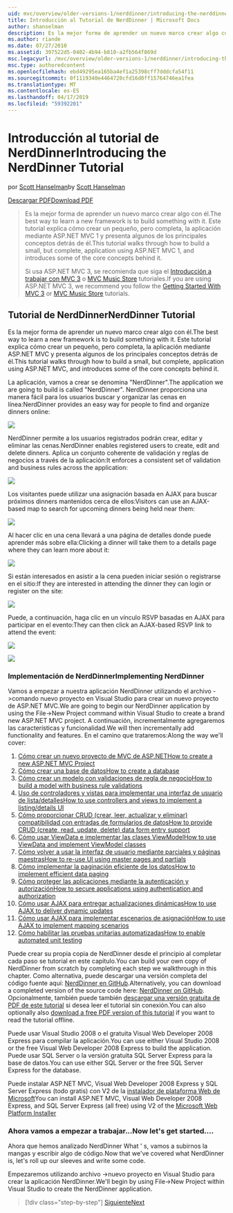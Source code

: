 ```yaml
---
uid: mvc/overview/older-versions-1/nerddinner/introducing-the-nerddinner-tutorial
title: Introducción al Tutorial de NerdDinner | Microsoft Docs
author: shanselman
description: Es la mejor forma de aprender un nuevo marco crear algo con él. Este tutorial le guía a través de cómo crear una aplicación pequeña, pero completa, mediante la configuración de ASP.NE...
ms.author: riande
ms.date: 07/27/2010
ms.assetid: 397522d5-0402-4b94-b810-a2fb564f869d
msc.legacyurl: /mvc/overview/older-versions-1/nerddinner/introducing-the-nerddinner-tutorial
msc.type: authoredcontent
ms.openlocfilehash: ebd49295ea165ba4ef1a25398cff7dddcfa54f11
ms.sourcegitcommit: 0f1119340e4464720cfd16d0ff15764746ea1fea
ms.translationtype: MT
ms.contentlocale: es-ES
ms.lasthandoff: 04/17/2019
ms.locfileid: "59392201"
---
```

# <a name="introducing-the-nerddinner-tutorial"></a><span data-ttu-id="8fcd8-104">Introducción al tutorial de NerdDinner</span><span class="sxs-lookup"><span data-stu-id="8fcd8-104">Introducing the NerdDinner Tutorial</span></span>

<span data-ttu-id="8fcd8-105">por [Scott Hanselman](https://github.com/shanselman)</span><span class="sxs-lookup"><span data-stu-id="8fcd8-105">by [Scott Hanselman](https://github.com/shanselman)</span></span>

[<span data-ttu-id="8fcd8-106">Descargar PDF</span><span class="sxs-lookup"><span data-stu-id="8fcd8-106">Download PDF</span></span>](http://aspnetmvcbook.s3.amazonaws.com/aspnetmvc-nerdinner_v1.pdf)

> <span data-ttu-id="8fcd8-107">Es la mejor forma de aprender un nuevo marco crear algo con él.</span><span class="sxs-lookup"><span data-stu-id="8fcd8-107">The best way to learn a new framework is to build something with it.</span></span> <span data-ttu-id="8fcd8-108">Este tutorial explica cómo crear un pequeño, pero completa, la aplicación mediante ASP.NET MVC 1 y presenta algunos de los principales conceptos detrás de él.</span><span class="sxs-lookup"><span data-stu-id="8fcd8-108">This tutorial walks through how to build a small, but complete, application using ASP.NET MVC 1, and introduces some of the core concepts behind it.</span></span>
> 
> <span data-ttu-id="8fcd8-109">Si usa ASP.NET MVC 3, se recomienda que siga el [Introducción a trabajar con MVC 3](../../older-versions/getting-started-with-aspnet-mvc3/cs/intro-to-aspnet-mvc-3.md) o [MVC Music Store](../../older-versions/mvc-music-store/mvc-music-store-part-1.md) tutoriales.</span><span class="sxs-lookup"><span data-stu-id="8fcd8-109">If you are using ASP.NET MVC 3, we recommend you follow the [Getting Started With MVC 3](../../older-versions/getting-started-with-aspnet-mvc3/cs/intro-to-aspnet-mvc-3.md) or [MVC Music Store](../../older-versions/mvc-music-store/mvc-music-store-part-1.md) tutorials.</span></span>


## <a name="nerddinner-tutorial"></a><span data-ttu-id="8fcd8-110">Tutorial de NerdDinner</span><span class="sxs-lookup"><span data-stu-id="8fcd8-110">NerdDinner Tutorial</span></span>

<span data-ttu-id="8fcd8-111">Es la mejor forma de aprender un nuevo marco crear algo con él.</span><span class="sxs-lookup"><span data-stu-id="8fcd8-111">The best way to learn a new framework is to build something with it.</span></span> <span data-ttu-id="8fcd8-112">Este tutorial explica cómo crear un pequeño, pero completa, la aplicación mediante ASP.NET MVC y presenta algunos de los principales conceptos detrás de él.</span><span class="sxs-lookup"><span data-stu-id="8fcd8-112">This tutorial walks through how to build a small, but complete, application using ASP.NET MVC, and introduces some of the core concepts behind it.</span></span>

<span data-ttu-id="8fcd8-113">La aplicación, vamos a crear se denomina "NerdDinner".</span><span class="sxs-lookup"><span data-stu-id="8fcd8-113">The application we are going to build is called "NerdDinner".</span></span> <span data-ttu-id="8fcd8-114">NerdDinner proporciona una manera fácil para los usuarios buscar y organizar las cenas en línea:</span><span class="sxs-lookup"><span data-stu-id="8fcd8-114">NerdDinner provides an easy way for people to find and organize dinners online:</span></span>

![](introducing-the-nerddinner-tutorial/_static/image1.png)

<span data-ttu-id="8fcd8-115">NerdDinner permite a los usuarios registrados podrán crear, editar y eliminar las cenas.</span><span class="sxs-lookup"><span data-stu-id="8fcd8-115">NerdDinner enables registered users to create, edit and delete dinners.</span></span> <span data-ttu-id="8fcd8-116">Aplica un conjunto coherente de validación y reglas de negocios a través de la aplicación:</span><span class="sxs-lookup"><span data-stu-id="8fcd8-116">It enforces a consistent set of validation and business rules across the application:</span></span>

![](introducing-the-nerddinner-tutorial/_static/image2.png)

<span data-ttu-id="8fcd8-117">Los visitantes puede utilizar una asignación basada en AJAX para buscar próximos dinners mantenidos cerca de ellos:</span><span class="sxs-lookup"><span data-stu-id="8fcd8-117">Visitors can use an AJAX-based map to search for upcoming dinners being held near them:</span></span>

![](introducing-the-nerddinner-tutorial/_static/image3.png)

<span data-ttu-id="8fcd8-118">Al hacer clic en una cena llevará a una página de detalles donde puede aprender más sobre ella:</span><span class="sxs-lookup"><span data-stu-id="8fcd8-118">Clicking a dinner will take them to a details page where they can learn more about it:</span></span>

![](introducing-the-nerddinner-tutorial/_static/image4.png)

<span data-ttu-id="8fcd8-119">Si están interesados en asistir a la cena pueden iniciar sesión o registrarse en el sitio:</span><span class="sxs-lookup"><span data-stu-id="8fcd8-119">If they are interested in attending the dinner they can login or register on the site:</span></span>

![](introducing-the-nerddinner-tutorial/_static/image5.png)

<span data-ttu-id="8fcd8-120">Puede, a continuación, haga clic en un vínculo RSVP basadas en AJAX para participar en el evento:</span><span class="sxs-lookup"><span data-stu-id="8fcd8-120">They can then click an AJAX-based RSVP link to attend the event:</span></span>

![](introducing-the-nerddinner-tutorial/_static/image6.png)

![](introducing-the-nerddinner-tutorial/_static/image7.png)

### <a name="implementing-nerddinner"></a><span data-ttu-id="8fcd8-121">Implementación de NerdDinner</span><span class="sxs-lookup"><span data-stu-id="8fcd8-121">Implementing NerdDinner</span></span>

<span data-ttu-id="8fcd8-122">Vamos a empezar a nuestra aplicación NerdDinner utilizando el archivo -&gt;comando nuevo proyecto en Visual Studio para crear un nuevo proyecto de ASP.NET MVC.</span><span class="sxs-lookup"><span data-stu-id="8fcd8-122">We are going to begin our NerdDinner application by using the File-&gt;New Project command within Visual Studio to create a brand new ASP.NET MVC project.</span></span> <span data-ttu-id="8fcd8-123">A continuación, incrementalmente agregaremos las características y funcionalidad.</span><span class="sxs-lookup"><span data-stu-id="8fcd8-123">We will then incrementally add functionality and features.</span></span> <span data-ttu-id="8fcd8-124">En el camino que trataremos:</span><span class="sxs-lookup"><span data-stu-id="8fcd8-124">Along the way we'll cover:</span></span>

1. [<span data-ttu-id="8fcd8-125">Cómo crear un nuevo proyecto de MVC de ASP.NET</span><span class="sxs-lookup"><span data-stu-id="8fcd8-125">How to create a new ASP.NET MVC Project</span></span>](create-a-new-aspnet-mvc-project.md)
2. [<span data-ttu-id="8fcd8-126">Cómo crear una base de datos</span><span class="sxs-lookup"><span data-stu-id="8fcd8-126">How to create a database</span></span>](create-a-database.md)
3. [<span data-ttu-id="8fcd8-127">Cómo crear un modelo con validaciones de regla de negocio</span><span class="sxs-lookup"><span data-stu-id="8fcd8-127">How to build a model with business rule validations</span></span>](build-a-model-with-business-rule-validations.md)
4. [<span data-ttu-id="8fcd8-128">Uso de controladores y vistas para implementar una interfaz de usuario de lista/detalles</span><span class="sxs-lookup"><span data-stu-id="8fcd8-128">How to use controllers and views to implement a listing/details UI</span></span>](use-controllers-and-views-to-implement-a-listingdetails-ui.md)
5. [<span data-ttu-id="8fcd8-129">Cómo proporcionar CRUD (crear, leer, actualizar y eliminar) compatibilidad con entradas de formularios de datos</span><span class="sxs-lookup"><span data-stu-id="8fcd8-129">How to provide CRUD (create, read, update, delete) data form entry support</span></span>](provide-crud-create-read-update-delete-data-form-entry-support.md)
6. [<span data-ttu-id="8fcd8-130">Cómo usar ViewData e implementar las clases ViewModel</span><span class="sxs-lookup"><span data-stu-id="8fcd8-130">How to use ViewData and implement ViewModel classes</span></span>](use-viewdata-and-implement-viewmodel-classes.md)
7. [<span data-ttu-id="8fcd8-131">Cómo volver a usar la interfaz de usuario mediante parciales y páginas maestras</span><span class="sxs-lookup"><span data-stu-id="8fcd8-131">How to re-use UI using master pages and partials</span></span>](re-use-ui-using-master-pages-and-partials.md)
8. [<span data-ttu-id="8fcd8-132">Cómo implementar la paginación eficiente de los datos</span><span class="sxs-lookup"><span data-stu-id="8fcd8-132">How to implement efficient data paging</span></span>](implement-efficient-data-paging.md)
9. [<span data-ttu-id="8fcd8-133">Cómo proteger las aplicaciones mediante la autenticación y autorización</span><span class="sxs-lookup"><span data-stu-id="8fcd8-133">How to secure applications using authentication and authorization</span></span>](secure-applications-using-authentication-and-authorization.md)
10. [<span data-ttu-id="8fcd8-134">Cómo usar AJAX para entregar actualizaciones dinámicas</span><span class="sxs-lookup"><span data-stu-id="8fcd8-134">How to use AJAX to deliver dynamic updates</span></span>](use-ajax-to-deliver-dynamic-updates.md)
11. [<span data-ttu-id="8fcd8-135">Cómo usar AJAX para implementar escenarios de asignación</span><span class="sxs-lookup"><span data-stu-id="8fcd8-135">How to use AJAX to implement mapping scenarios</span></span>](use-ajax-to-implement-mapping-scenarios.md)
12. [<span data-ttu-id="8fcd8-136">Cómo habilitar las pruebas unitarias automatizadas</span><span class="sxs-lookup"><span data-stu-id="8fcd8-136">How to enable automated unit testing</span></span>](enable-automated-unit-testing.md)

<span data-ttu-id="8fcd8-137">Puede crear su propia copia de NerdDinner desde el principio al completar cada paso se tutorial en este capítulo.</span><span class="sxs-lookup"><span data-stu-id="8fcd8-137">You can build your own copy of NerdDinner from scratch by completing each step we walkthrough in this chapter.</span></span> <span data-ttu-id="8fcd8-138">Como alternativa, puede descargar una versión completa del código fuente aquí: [NerdDinner en GitHub](https://github.com/AspNetMVPSamples/NerdDinner).</span><span class="sxs-lookup"><span data-stu-id="8fcd8-138">Alternatively, you can download a completed version of the source code here: [NerdDinner on GitHub](https://github.com/AspNetMVPSamples/NerdDinner).</span></span> <span data-ttu-id="8fcd8-139">Opcionalmente, también puede también [descargar una versión gratuita de PDF de este tutorial](http://aspnetmvcbook.s3.amazonaws.com/aspnetmvc-nerdinner_v1.pdf) si desea leer el tutorial sin conexión.</span><span class="sxs-lookup"><span data-stu-id="8fcd8-139">You can also optionally also [download a free PDF version of this tutorial](http://aspnetmvcbook.s3.amazonaws.com/aspnetmvc-nerdinner_v1.pdf) if you want to read the tutorial offline.</span></span>

<span data-ttu-id="8fcd8-140">Puede usar Visual Studio 2008 o el gratuita Visual Web Developer 2008 Express para compilar la aplicación.</span><span class="sxs-lookup"><span data-stu-id="8fcd8-140">You can use either Visual Studio 2008 or the free Visual Web Developer 2008 Express to build the application.</span></span> <span data-ttu-id="8fcd8-141">Puede usar SQL Server o la versión gratuita SQL Server Express para la base de datos.</span><span class="sxs-lookup"><span data-stu-id="8fcd8-141">You can use either SQL Server or the free SQL Server Express for the database.</span></span>

<span data-ttu-id="8fcd8-142">Puede instalar ASP.NET MVC, Visual Web Developer 2008 Express y SQL Server Express (todo gratis) con V2 de la [instalador de plataforma Web de Microsoft](https://www.microsoft.com/web/downloads/platform.aspx)</span><span class="sxs-lookup"><span data-stu-id="8fcd8-142">You can install ASP.NET MVC, Visual Web Developer 2008 Express, and SQL Server Express (all free) using V2 of the [Microsoft Web Platform Installer](https://www.microsoft.com/web/downloads/platform.aspx)</span></span>

### <a name="now-lets-get-started"></a><span data-ttu-id="8fcd8-143">Ahora vamos a empezar a trabajar...</span><span class="sxs-lookup"><span data-stu-id="8fcd8-143">Now let's get started....</span></span>

<span data-ttu-id="8fcd8-144">Ahora que hemos analizado NerdDinner What ' s, vamos a subirnos la mangas y escribir algo de código.</span><span class="sxs-lookup"><span data-stu-id="8fcd8-144">Now that we've covered what NerdDinner is, let's roll up our sleeves and write some code.</span></span>

<span data-ttu-id="8fcd8-145">Empezaremos utilizando archivo -&gt;nuevo proyecto en Visual Studio para crear la aplicación NerdDinner.</span><span class="sxs-lookup"><span data-stu-id="8fcd8-145">We'll begin by using File-&gt;New Project within Visual Studio to create the NerdDinner application.</span></span>

> [!div class="step-by-step"]
> [<span data-ttu-id="8fcd8-146">Siguiente</span><span class="sxs-lookup"><span data-stu-id="8fcd8-146">Next</span></span>](create-a-new-aspnet-mvc-project.md)
